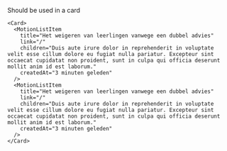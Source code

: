 Should be used in a card

    <Card>
      <MotionListItem
        title="Het weigeren van leerlingen vanwege een dubbel advies"
        link="/"
        children="Duis aute irure dolor in reprehenderit in voluptate velit esse cillum dolore eu fugiat nulla pariatur. Excepteur sint occaecat cupidatat non proident, sunt in culpa qui officia deserunt mollit anim id est laborum."
        createdAt="3 minuten geleden"
      />
      <MotionListItem
        title="Het weigeren van leerlingen vanwege een dubbel advies"
        link="/"
        children="Duis aute irure dolor in reprehenderit in voluptate velit esse cillum dolore eu fugiat nulla pariatur. Excepteur sint occaecat cupidatat non proident, sunt in culpa qui officia deserunt mollit anim id est laborum."
        createdAt="3 minuten geleden"
      />
    </Card>
